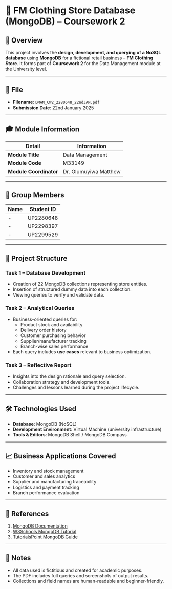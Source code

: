 # 🧾 FM Clothing Store Database (MongoDB) – Coursework 2

## 📌 Overview

This project involves the **design, development, and querying of a NoSQL database** using **MongoDB** for a fictional retail business – **FM Clothing Store**. It forms part of **Coursework 2** for the Data Management module at the University level.

---

## 📁 File

- **Filename**: `DMAN_CW2_2280648_22ndJAN.pdf`
- **Submission Date**: 22nd January 2025

---

## 🎓 Module Information

| Detail                | Information                          |
|-----------------------|--------------------------------------|
| **Module Title**      | Data Management                      |
| **Module Code**       | M33149                               |
| **Module Coordinator**| Dr. Olumuyiwa Matthew                |

---

## 👥 Group Members

| Name | Student ID |
|------|------------|
| -    | UP2280648  |
| -    | UP2298397  |
| -    | UP2299529  |

---

## 🧱 Project Structure

### Task 1 – Database Development
- Creation of 22 MongoDB collections representing store entities.
- Insertion of structured dummy data into each collection.
- Viewing queries to verify and validate data.

### Task 2 – Analytical Queries
- Business-oriented queries for:
  - Product stock and availability
  - Delivery order history
  - Customer purchasing behavior
  - Supplier/manufacturer tracking
  - Branch-wise sales performance
- Each query includes **use cases** relevant to business optimization.

### Task 3 – Reflective Report
- Insights into the design rationale and query selection.
- Collaboration strategy and development tools.
- Challenges and lessons learned during the project lifecycle.

---

## 🛠️ Technologies Used

- **Database**: MongoDB (NoSQL)
- **Development Environment**: Virtual Machine (university infrastructure)
- **Tools & Editors**: MongoDB Shell / MongoDB Compass

---

## 📈 Business Applications Covered

- Inventory and stock management
- Customer and sales analytics
- Supplier and manufacturing traceability
- Logistics and payment tracking
- Branch performance evaluation

---

## 🔗 References

1. [MongoDB Documentation](https://www.mongodb.com/)
2. [W3Schools MongoDB Tutorial](https://www.w3schools.com/mongodb/)
3. [TutorialsPoint MongoDB Guide](https://www.tutorialspoint.com/mongodb/index.htm)

---

## 📎 Notes

- All data used is fictitious and created for academic purposes.
- The PDF includes full queries and screenshots of output results.
- Collections and field names are human-readable and beginner-friendly.

